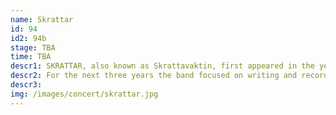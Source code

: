 ```yaml
---
name: Skrattar
id: 94
id2: 94b
stage: TBA
time: TBA
descr1: SKRATTAR, also known as Skrattavaktin, first appeared in the year 2016 when they released the EP ‘In the Night’. Later the same year, SKRATTAR released another EP, ‘HELLRAISER 2’. The band was founded by Guðlaugur Hörðdal and Karl Torsten Ställborn, and shortly after Sölvi Magnússon, aka the Devil Himself, joined the group. In 2017, the album ‘ and the Devil Himself’ was released to critical acclaim. Subsequently, drummer Jón Arnar Kristjánsson joined the band. SKRATTAR slowly but surely gained recognition as a powerful live band with a memorable stage presence.
descr2: For the next three years the band focused on writing and recording the album ‘HELLRAISER IV’ and Kári Guðmundsson, longtime side member, because a full-fledged member. In the summer of 2021, SKRATTAR released their first full lengra album under the label bbbbbb recors, run by Icelandic techno legend Bjarki. ‘HELLRAISER IV’ has been highly celebrated amongst critics and fans, as well as receiving the Kraumur award.
descr3:
img: /images/concert/skrattar.jpg
---
```

